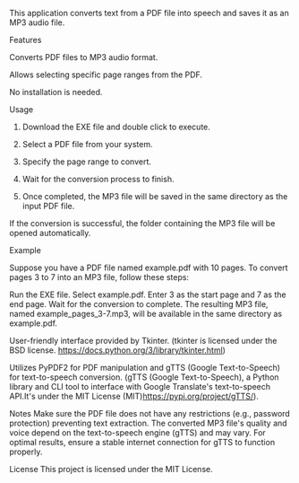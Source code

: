 This application converts text from a PDF file into speech and saves it as an MP3 audio file.

Features

Converts PDF files to MP3 audio format.

Allows selecting specific page ranges from the PDF.


No installation is needed.


Usage

1. Download the EXE file and double click to execute.

2. Select a PDF file from your system.

3. Specify the page range to convert.

4. Wait for the conversion process to finish.

5. Once completed, the MP3 file will be saved in the same directory as the input PDF file.

If the conversion is successful, the folder containing the MP3 file will be opened automatically.

Example

Suppose you have a PDF file named example.pdf with 10 pages. To convert pages 3 to 7 into an MP3 file, follow these steps:

Run the EXE file.
Select example.pdf.
Enter 3 as the start page and 7 as the end page.
Wait for the conversion to complete.
The resulting MP3 file, named example_pages_3-7.mp3, will be available in the same directory as example.pdf.



User-friendly interface provided by Tkinter. (tkinter is licensed under the BSD license. https://docs.python.org/3/library/tkinter.html)

Utilizes PyPDF2 for PDF manipulation and gTTS (Google Text-to-Speech) for text-to-speech conversion. (gTTS (Google Text-to-Speech), a Python library and CLI tool to interface with Google Translate's text-to-speech API.It's under the MIT License (MIT)https://pypi.org/project/gTTS/). 



Notes
Make sure the PDF file does not have any restrictions (e.g., password protection) preventing text extraction.
The converted MP3 file's quality and voice depend on the text-to-speech engine (gTTS) and may vary.
For optimal results, ensure a stable internet connection for gTTS to function properly.

License
This project is licensed under the MIT License.
